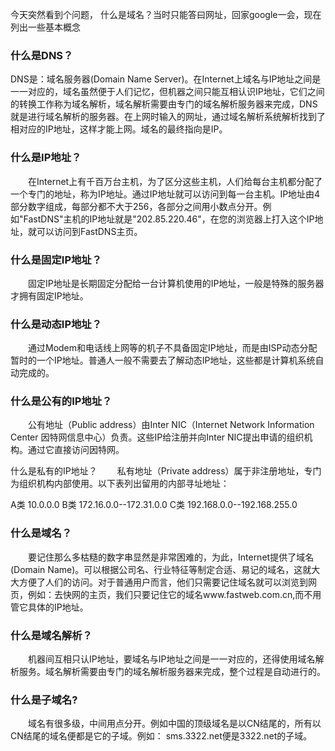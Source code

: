 今天突然看到个问题， 什么是域名？当时只能答曰网址，回家google一会，现在列出一些基本概念

### 什么是DNS？
DNS是：域名服务器(Domain Name Server)。在Internet上域名与IP地址之间是一一对应的，域名虽然便于人们记忆，但机器之间只能互相认识IP地址，它们之间的转换工作称为域名解析，域名解析需要由专门的域名解析服务器来完成，DNS就是进行域名解析的服务器。在上网时输入的网址，通过域名解析系统解析找到了相对应的IP地址，这样才能上网。域名的最终指向是IP。

### 什么是IP地址？
　　在Internet上有千百万台主机，为了区分这些主机，人们给每台主机都分配了一个专门的地址，称为IP地址。通过IP地址就可以访问到每一台主机。IP地址由4部分数字组成，每部分都不大于256，各部分之间用小数点分开。例如"FastDNS"主机的IP地址就是"202.85.220.46"，在您的浏览器上打入这个IP地址，就可以访问到FastDNS主页。

### 什么是固定IP地址？
　　固定IP地址是长期固定分配给一台计算机使用的IP地址，一般是特殊的服务器才拥有固定IP地址。

### 什么是动态IP地址？
　　通过Modem和电话线上网等的机子不具备固定IP地址，而是由ISP动态分配暂时的一个IP地址。普通人一般不需要去了解动态IP地址，这些都是计算机系统自动完成的。

### 什么是公有的IP地址？
　　公有地址（Public address）由Inter NIC（Internet Network Information Center 因特网信息中心）负责。这些IP给注册并向Inter NIC提出申请的组织机构。通过它直接访问因特网。

什么是私有的IP地址？
　　私有地址（Private address）属于非注册地址，专门为组织机构内部使用。以下表列出留用的内部寻址地址：

A类 10.0.0.0
B类 172.16.0.0--172.31.0.0
C类 192.168.0.0--192.168.255.0
### 什么是域名？
　　要记住那么多枯糙的数字串显然是非常困难的，为此，Internet提供了域名(Domain Name)。可以根据公司名、行业特征等制定合适、易记的域名，这就大大方便了人们的访问。对于普通用户而言，他们只需要记住域名就可以浏览到网页，例如：去快网的主页，我们只要记住它的域名www.fastweb.com.cn,而不用管它具体的IP地址。

### 什么是域名解析？
　　机器间互相只认IP地址，要域名与IP地址之间是一一对应的，还得使用域名解析服务。域名解析需要由专门的域名解析服务器来完成，整个过程是自动进行的。

### 什么是子域名?
　　域名有很多级，中间用点分开。例如中国的顶级域名是以CN结尾的，所有以CN结尾的域名便都是它的子域。例如： sms.3322.net便是3322.net的子域。